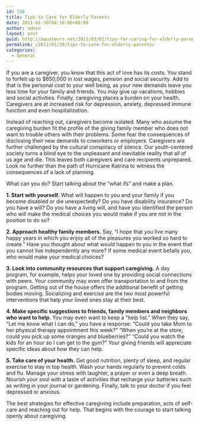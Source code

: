 ```yaml
---
id: 736
title: Tips to Care for Elderly Parents
date: 2011-01-30T08:10:00+00:00
author: admin
layout: post
guid: http://aquatours.net/2011/03/02/tips-for-caring-for-elderly-parents/
permalink: /2011/01/30/tips-to-care-for-elderly-parents/
categories:
  - General
---
```

If you are a caregiver, you know that this act of love has its costs. You stand to forfeit up to $650,000 in lost wages, pension and social security. Add to that is the personal cost to your well being, as your new demands leave you less time for your family and friends. You may give up vacations, hobbies and social activities. Finally, caregiving places a burden on your health. Caregivers are at increased risk for depression, anxiety, depressed immune function and even hospitalization.

Instead of reaching out, caregivers become isolated. Many who assume the caregiving burden fit the profile of the giving family member who does not want to trouble others with their problems. Some fear the consequences of disclosing their new demands to coworkers or employers. Caregivers are further challenged by the cultural conspiracy of silence. Our youth-centered society turns a blind eye to the unpleasant and inevitable reality that all of us age and die. This leaves both caregivers and care recipients unprepared. Look no further than the path of Hurricane Katrina to witness the consequences of a lack of planning.

What can you do? Start talking about the &#8220;what ifs&#8221; and make a plan. 

**1. Start with yourself.** What will happen to you and your family if you become disabled or die unexpectedly? Do you have disability insurance? Do you have a will? Do you have a living will, and have you identified the person who will make the medical choices you would make if you are not in the position to do so? 

**2. Approach healthy family members.** Say, &#8220;I hope that you live many happy years in which you enjoy all of the pleasures you worked so hard to create.&#8221; Have you thought about what would happen to you in the event that you cannot live independently any more? If some medical event befalls you, who would make your medical choices?

**3. Look into community resources that support caregiving.** A day program, for example, helps your loved one by providing social connections with peers. Your community may even offer transportation to and from the program. Getting out of the house offers the additional benefit of getting bodies moving. Socializing and exercise are the two most powerful interventions that help your loved ones stay at their best. 

**4. Make specific suggestions to friends, family members and neighbors who want to help.** You may even want to keep a &#8220;help list.&#8221; When they say, &#8220;Let me know what I can do,&#8221; you have a response: &#8220;Could you take Mom to her physical therapy appointment this week?&#8221; &#8220;When you’re at the store, could you pick up some oranges and blueberries?&#8221; &#8220;Could you watch the kids for an hour so I can get to the gym?&#8221; Your giving friends will appreciate specific ideas about how they can help.

**5. Take care of your health.** Get good nutrition, plenty of sleep, and regular exercise to stay in top health. Wash your hands regularly to prevent colds and flu. Manage your stress with laughter, a prayer or even a deep breath. Nourish your soul with a taste of activities that recharge your batteries such as writing in your journal or gardening. Finally, talk to your doctor if you feel depressed or anxious. 

The best strategies for effective caregiving include preparation, acts of self-care and reaching out for help. That begins with the courage to start talking openly about caregiving.
